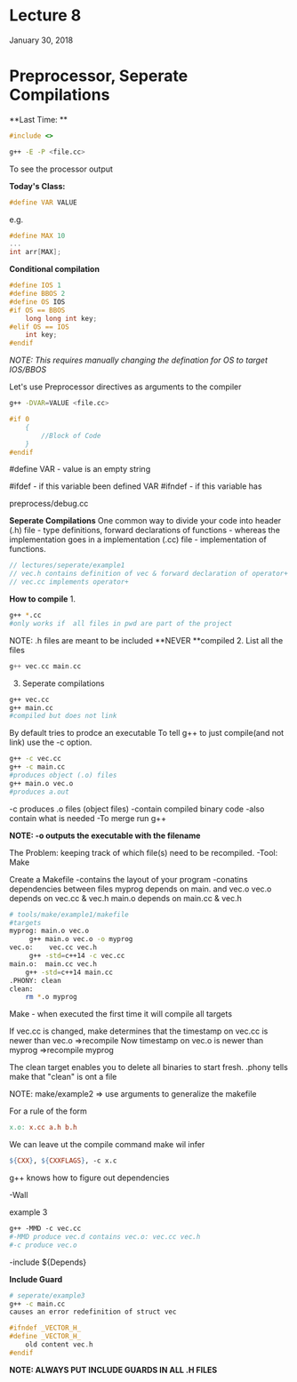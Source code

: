 # Lecture 8
January 30, 2018
# Preprocessor, Seperate Compilations

**Last Time: **
```cpp
#include <>
```

```bash
g++ -E -P <file.cc>
```
To see the processor output

**Today's Class:**
```cpp
#define VAR VALUE
```
e.g. 
```cpp
#define MAX 10
...
int arr[MAX];
```

**Conditional compilation**
```cpp
#define IOS 1
#define BBOS 2
#define OS IOS
#if OS == BBOS
    long long int key;
#elif OS == IOS
    int key;
#endif
```

*NOTE: This requires manually changing the defination for OS to target IOS/BBOS*

Let's use Preprocessor directives as arguments to the compiler
```bash
g++ -DVAR=VALUE <file.cc>
```

```cpp
#if 0 
    {
        //Block of Code
    }
#endif
```

#define VAR
    - value is an empty string
    
#ifdef - if this variable been defined VAR
#ifndef - if this variable has 

preprocess/debug.cc

**Seperate Compilations**
One common way to divide your code into header (.h) file - type definitions, forward declarations of functions - whereas the implementation goes in a implementation (.cc) file - implementation of functions.
 
```cpp
// lectures/seperate/example1
// vec.h contains definition of vec & forward declaration of operator+
// vec.cc implements operator+
```

**How to compile**
1.
```bash
g++ *.cc
#only works if  all files in pwd are part of the project
```
NOTE: .h files are meant to be included **NEVER **compiled 
2. List all the files
```cpp
g++ vec.cc main.cc
```
3. Seperate compilations
```bash
g++ vec.cc
g++ main.cc
#compiled but does not link
```
By default tries to prodce an executable
To tell g++ to just compile(and not link) use the -c option. 
```bash
g++ -c vec.cc
g++ -c main.cc
#produces object (.o) files
g++ main.o vec.o
#produces a.out
```

-c produces .o files (object files)
    -contain compiled binary code
    -also contain what is needed
    -To merge run  g++ <all your files>
    
**NOTE: -o <filename> outputs the executable with the filename**

The Problem: keeping track of which file(s) need to be recompiled.
    -Tool: Make
    
Create a Makefile
    -contains the layout of your program
    -conatins dependencies between files
myprog depends on main. and vec.o
vec.o depends on vec.cc & vec.h
main.o depends on main.cc & vec.h

```bash
# tools/make/example1/makefile
#targets
myprog: main.o vec.o
     g++ main.o vec.o -o myprog
vec.o:    vec.cc vec.h
     g++ -std=c++14 -c vec.cc
main.o:  main.cc vec.h
    g++ -std=c++14 main.cc
.PHONY: clean
clean:
    rm *.o myprog
```
Make 
    - when executed the first time it will compile all targets

If vec.cc is changed, make determines that the timestamp on vec.cc is newer than vec.o
    =>recompile
Now timestamp on vec.o is newer than myprog
    =>recompile myprog

The clean target enables you to delete all binaries to start fresh.
    .phony tells make that "clean" is ont a file

NOTE: make/example2 => use arguments to generalize the makefile

For a rule of the form
```makefile
x.o: x.cc a.h b.h
```
    
We can leave ut the compile command make wil infer
```makefile
${CXX}, ${CXXFLAGS}, -c x.c
```

g++ knows how to figure out dependencies

-Wall

example 3

```makefile
g++ -MMD -c vec.cc
#-MMD produce vec.d contains vec.o: vec.cc vec.h
#-c produce vec.o
```

-include ${Depends}

**Include Guard**

```bash
# seperate/example3
g++ -c main.cc
causes an error redefinition of struct vec
```

```cpp
#ifndef _VECTOR_H_
#define _VECTOR_H_
    old content vec.h
#endif
```
**NOTE: ALWAYS PUT INCLUDE GUARDS IN ALL .H FILES**